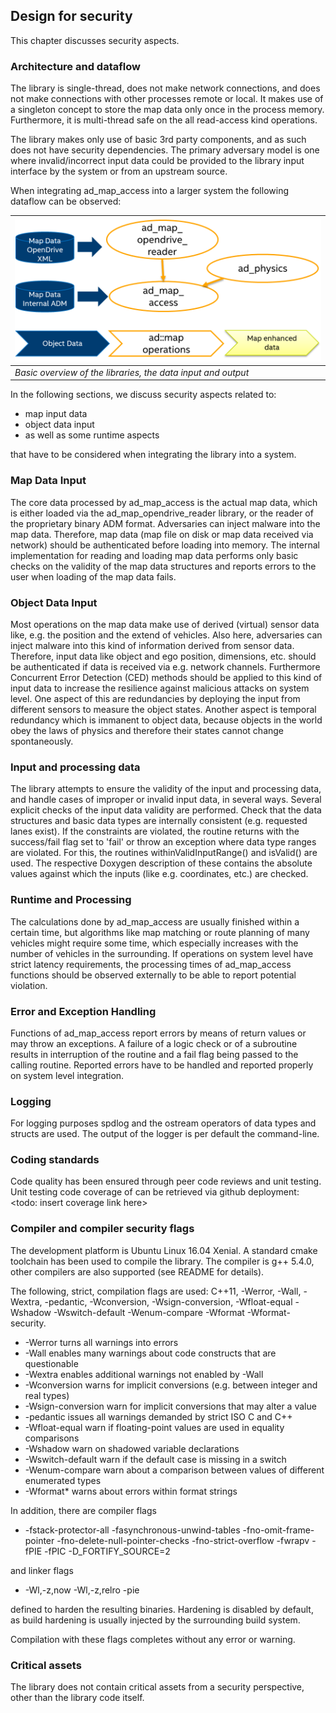 ## Design for security <a name="security"></a>
This chapter discusses security aspects.

### Architecture and dataflow
The library is single-thread, does not make network connections, and does not make connections
with other processes remote or local. It makes use of a singleton concept to store the map data
only once in the process memory. Furthermore, it is multi-thread safe on the all read-access
kind operations.

The library makes only use of basic 3rd party components, and as such does not have security dependencies.
The primary adversary model is one where invalid/incorrect input data could be provided to the library
input interface by the system or from an upstream source.

When integrating ad_map_access into a larger system the following dataflow can be observed:

| ![Architecture overview](images/ArchitectureOverview.png) |
| -- |
| *Basic overview of the libraries, the data input and output* |

In the following sections, we discuss security aspects related to:

- map input data
- object data input
- as well as some runtime aspects

that have to be considered when integrating the library into a system.

### Map Data Input
The core data processed by ad_map_access is the actual map data, which is either loaded
via the ad_map_opendrive_reader library, or the reader of the proprietary binary ADM format.
 Adversaries can inject malware into the map data. Therefore, map data
 (map file on disk or map data received via network) should be authenticated before loading into memory.
 The internal implementation for reading and loading map data performs only basic checks
 on the validity of the map data structures and reports errors to the user when loading of the map data fails.

### Object Data Input
Most operations on the map data make use of derived (virtual) sensor data like,
e.g. the position and the extend of vehicles. Also here, adversaries can inject
malware into this kind of information derived from sensor data. Therefore, input data
like object and ego position, dimensions, etc. should be authenticated if data is received
via e.g. network channels. Furthermore Concurrent Error Detection (CED) methods should
be applied to this kind of input data to increase the resilience against malicious attacks
on system level. One aspect of this are redundancies by deploying the input from different
sensors to measure the object states. Another aspect is temporal redundancy which is
immanent to object data, because objects in the world obey the laws of physics and
therefore their states cannot change spontaneously.

### Input and processing data
The library attempts to ensure the validity of the input and processing data, and handle
cases of improper or invalid input data, in several ways. Several explicit checks
of the input data validity are performed. Check that the data structures and basic
data types are internally consistent (e.g. requested lanes exist). If the constraints
are violated, the routine returns with the success/fail flag set to 'fail' or throw an
exception where data type ranges are violated. For this, the routines withinValidInputRange()
and isValid() are used. The respective Doxygen description of these contains the absolute
values against which the inputs (like e.g. coordinates, etc.) are checked.

### Runtime and Processing
The calculations done by ad_map_access are usually finished within a certain time,
but algorithms like map matching or route planning of many vehicles might require
some time, which especially increases with the number of vehicles in the surrounding.
If operations on system level have strict latency requirements, the processing times
of ad_map_access functions should be observed externally to be able to report potential violation.

### Error and Exception Handling
Functions of ad_map_access report errors by means of return values or may throw an exceptions.
A failure of a logic check or of a subroutine results in interruption of the routine and
a fail flag being passed to the calling routine. Reported errors have to be handled and
reported properly on system level integration.

### Logging
For logging purposes spdlog and the ostream operators of data types and structs are used.
The output of the logger is per default the command-line.

### Coding standards

Code quality has been ensured through peer code reviews and unit testing.
Unit testing code coverage of can be retrieved via github deployment:
<todo: insert coverage link here>

### Compiler and compiler security flags

The development platform is Ubuntu Linux 16.04 Xenial. A standard cmake toolchain has been
used to compile the library. The compiler is g++ 5.4.0, other compilers are also supported
(see README for details).

The following, strict, compilation flags are used: C++11, -Werror, -Wall, -Wextra,
-pedantic, -Wconversion, -Wsign-conversion, -Wfloat-equal -Wshadow -Wswitch-default
-Wenum-compare -Wformat -Wformat-security.

* -Werror turns all warnings into errors
* -Wall enables many warnings about code constructs that are questionable
* -Wextra enables additional warnings not enabled by -Wall
* -Wconversion warns for implicit conversions (e.g. between integer and real types)
* -Wsign-conversion warn for implicit conversions that may alter a value
* -pedantic issues all warnings demanded by strict ISO C and C++
* -Wfloat-equal warn if floating-point values are used in equality comparisons
* -Wshadow warn on shadowed variable declarations
* -Wswitch-default warn if the default case is missing in a switch
* -Wenum-compare warn about a comparison between values of different enumerated types
* -Wformat* warns about errors within format strings

In addition, there are compiler flags

* -fstack-protector-all -fasynchronous-unwind-tables -fno-omit-frame-pointer
-fno-delete-null-pointer-checks -fno-strict-overflow -fwrapv -fPIE -fPIC -D_FORTIFY_SOURCE=2

and linker flags

* -Wl,-z,now -Wl,-z,relro -pie

defined to harden the resulting binaries. Hardening is disabled by default,
as build hardening is usually injected by the surrounding build system.

Compilation with these flags completes without any error or warning.

### Critical assets

The library does not contain critical assets from a security perspective, other than the library code itself.
